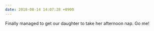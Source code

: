 ```yaml
---
date: 2018-08-14 14:07:28 +0900
---
```

Finally managed to get our daughter to take her afternoon nap. Go me!
